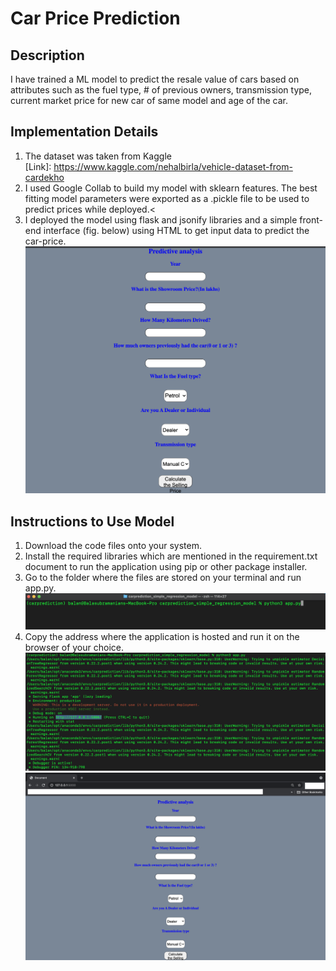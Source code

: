 # Car Price Prediction
## Description
I have trained a ML model to predict the resale value of cars based on attributes such as the fuel type, # of previous owners, transmission type, current market price for new car of same model and age of the car.<br>
## Implementation Details
1. The dataset was taken from Kaggle <br>[Link]: https://www.kaggle.com/nehalbirla/vehicle-dataset-from-cardekho <br>
2. I used Google Collab to build my model with sklearn features. The best fitting model parameters were exported as a .pickle file to be used to predict prices while deployed.<<br>
3. I deployed the model using flask and jsonify libraries and a simple front-end interface (fig. below) using HTML to get input data to predict the car-price.<br>
![Front-End](./images/Interface.png)
## Instructions to Use Model
1. Download the code files onto your system.<br>
2. Install the required libraries which are mentioned in the requirement.txt document to run the application using pip or other package installer.<br>
3. Go to the folder where the files are stored on your terminal and run app.py.<br>
![Run-Command](./images/Run.png)
4. Copy the address where the application is hosted and run it on the browser of your choice.
![Address](./images/Address.png)
![Browser](./images/Browser.png)
